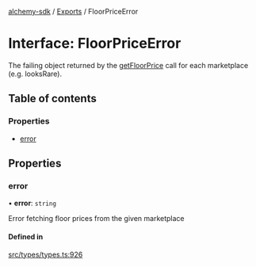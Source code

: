 [alchemy-sdk](../README.md) / [Exports](../modules.md) / FloorPriceError

# Interface: FloorPriceError

The failing object returned by the [getFloorPrice](../classes/NftNamespace.md#getfloorprice) call for each
marketplace (e.g. looksRare).

## Table of contents

### Properties

- [error](FloorPriceError.md#error)

## Properties

### error

• **error**: `string`

Error fetching floor prices from the given marketplace

#### Defined in

[src/types/types.ts:926](https://github.com/alchemyplatform/alchemy-sdk-js/blob/c9dbbf0/src/types/types.ts#L926)
